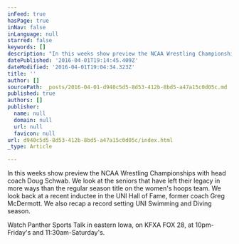 ```yaml
---
inFeed: true
hasPage: true
inNav: false
inLanguage: null
starred: false
keywords: []
description: "In this weeks show preview the NCAA Wrestling Championships with head coach Doug Schwab. We look at the seniors that have left their legacy in more ways than the regular season title on the women's hoops team. We look back at a recent inductee in the UNI Hall of Fame, former coach Greg McDermott. We also recap a record setting UNI Swimming and Diving season."
datePublished: '2016-04-01T19:14:45.409Z'
dateModified: '2016-04-01T19:04:34.323Z'
title: ''
author: []
sourcePath: _posts/2016-04-01-d940c5d5-8d53-412b-8bd5-a47a15c0d05c.md
published: true
authors: []
publisher:
  name: null
  domain: null
  url: null
  favicon: null
url: d940c5d5-8d53-412b-8bd5-a47a15c0d05c/index.html
_type: Article

---
```

In this weeks show preview the NCAA Wrestling Championships with head coach Doug Schwab. We look at the seniors that have left their legacy in more ways than the regular season title on the women's hoops team. We look back at a recent inductee in the UNI Hall of Fame, former coach Greg McDermott. We also recap a record setting UNI Swimming and Diving season.

Watch Panther Sports Talk in eastern Iowa, on KFXA FOX 28, at 10pm-Friday's and 11:30am-Saturday's.